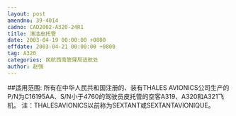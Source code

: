 ```yaml
---
layout: post
amendno: 39-4014
cadno: CAD2002-A320-24R1
title: 清洁皮托管
date: 2003-04-19 00:00:00 +0800
effdate: 2003-04-21 00:00:00 +0800
tag: A320
categories: 民航西南管理局适航处
author: 赵强
---
```


##适用范围:
所有在中华人民共和国注册的、装有THALES AVIONICS公司生产的P/N为C16195AA、S/N小于4760的驾驶员皮托管的空客A319、A320和A321飞机。 注：THALESAVIONICS以前称为SEXTANT或SEXTANTAVIONIQUE。

